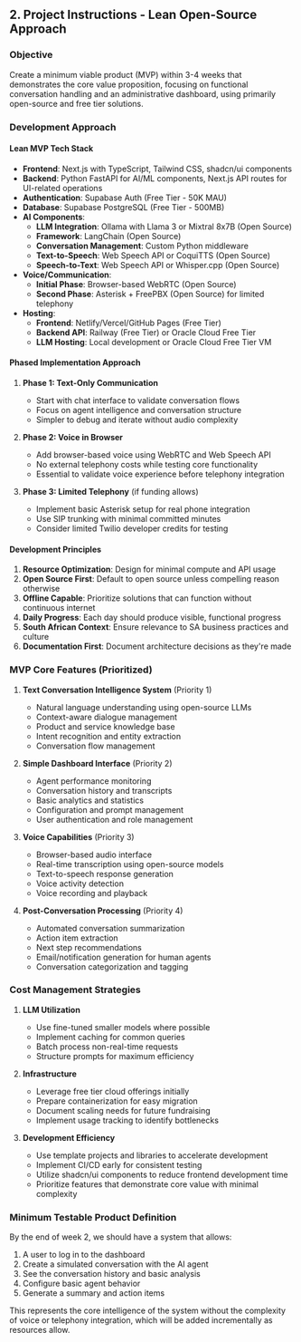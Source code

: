 ## 2. Project Instructions - Lean Open-Source Approach

### Objective

Create a minimum viable product (MVP) within 3-4 weeks that demonstrates the core value proposition, focusing on functional conversation handling and an administrative dashboard, using primarily open-source and free tier solutions.

### Development Approach

#### Lean MVP Tech Stack

- **Frontend**: Next.js with TypeScript, Tailwind CSS, shadcn/ui components
- **Backend**: Python FastAPI for AI/ML components, Next.js API routes for UI-related operations
- **Authentication**: Supabase Auth (Free Tier - 50K MAU)
- **Database**: Supabase PostgreSQL (Free Tier - 500MB)
- **AI Components**:
  - **LLM Integration**: Ollama with Llama 3 or Mixtral 8x7B (Open Source)
  - **Framework**: LangChain (Open Source)
  - **Conversation Management**: Custom Python middleware
  - **Text-to-Speech**: Web Speech API or CoquiTTS (Open Source)
  - **Speech-to-Text**: Web Speech API or Whisper.cpp (Open Source)
- **Voice/Communication**:
  - **Initial Phase**: Browser-based WebRTC (Open Source)
  - **Second Phase**: Asterisk + FreePBX (Open Source) for limited telephony
- **Hosting**:
  - **Frontend**: Netlify/Vercel/GitHub Pages (Free Tier)
  - **Backend API**: Railway (Free Tier) or Oracle Cloud Free Tier
  - **LLM Hosting**: Local development or Oracle Cloud Free Tier VM

#### Phased Implementation Approach

1. **Phase 1: Text-Only Communication** 
   - Start with chat interface to validate conversation flows
   - Focus on agent intelligence and conversation structure
   - Simpler to debug and iterate without audio complexity

2. **Phase 2: Voice in Browser**
   - Add browser-based voice using WebRTC and Web Speech API
   - No external telephony costs while testing core functionality
   - Essential to validate voice experience before telephony integration

3. **Phase 3: Limited Telephony** (if funding allows)
   - Implement basic Asterisk setup for real phone integration
   - Use SIP trunking with minimal committed minutes
   - Consider limited Twilio developer credits for testing

#### Development Principles

1. **Resource Optimization**: Design for minimal compute and API usage
2. **Open Source First**: Default to open source unless compelling reason otherwise
3. **Offline Capable**: Prioritize solutions that can function without continuous internet
4. **Daily Progress**: Each day should produce visible, functional progress
5. **South African Context**: Ensure relevance to SA business practices and culture
6. **Documentation First**: Document architecture decisions as they're made

### MVP Core Features (Prioritized)

1. **Text Conversation Intelligence System** (Priority 1)
   - Natural language understanding using open-source LLMs
   - Context-aware dialogue management
   - Product and service knowledge base
   - Intent recognition and entity extraction
   - Conversation flow management

2. **Simple Dashboard Interface** (Priority 2)
   - Agent performance monitoring
   - Conversation history and transcripts
   - Basic analytics and statistics
   - Configuration and prompt management
   - User authentication and role management

3. **Voice Capabilities** (Priority 3)
   - Browser-based audio interface
   - Real-time transcription using open-source models
   - Text-to-speech response generation
   - Voice activity detection
   - Voice recording and playback

4. **Post-Conversation Processing** (Priority 4)
   - Automated conversation summarization
   - Action item extraction
   - Next step recommendations
   - Email/notification generation for human agents
   - Conversation categorization and tagging

### Cost Management Strategies

1. **LLM Utilization**
   - Use fine-tuned smaller models where possible
   - Implement caching for common queries
   - Batch process non-real-time requests
   - Structure prompts for maximum efficiency

2. **Infrastructure**
   - Leverage free tier cloud offerings initially
   - Prepare containerization for easy migration
   - Document scaling needs for future fundraising
   - Implement usage tracking to identify bottlenecks

3. **Development Efficiency**
   - Use template projects and libraries to accelerate development
   - Implement CI/CD early for consistent testing
   - Utilize shadcn/ui components to reduce frontend development time
   - Prioritize features that demonstrate core value with minimal complexity

### Minimum Testable Product Definition

By the end of week 2, we should have a system that allows:

1. A user to log in to the dashboard
2. Create a simulated conversation with the AI agent
3. See the conversation history and basic analysis
4. Configure basic agent behavior
5. Generate a summary and action items

This represents the core intelligence of the system without the complexity of voice or telephony integration, which will be added incrementally as resources allow.
